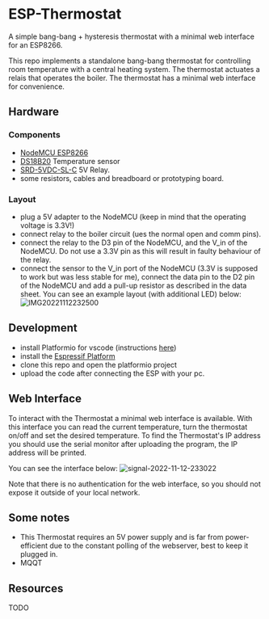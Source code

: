 # ESP-Thermostat
A simple bang-bang + hysteresis thermostat with a minimal web interface for an ESP8266.

This repo implements a standalone bang-bang thermostat for controlling room temperature with a central heating system. The thermostat actuates a relais
that operates the boiler. The thermostat has a minimal web interface for convenience.


## Hardware
### Components
- [NodeMCU ESP8266]()
- [DS18B20](https://datasheets.maximintegrated.com/en/ds/DS18B20.pdf) Temperature sensor
- [SRD-5VDC-SL-C](https://www.circuitbasics.com/wp-content/uploads/2015/11/SRD-05VDC-SL-C-Datasheet.pdf) 5V Relay.
- some resistors, cables and breadboard or prototyping board. 

### Layout
- plug a 5V adapter to the NodeMCU (keep in mind that the operating voltage is 3.3V!)
- connect relay to the boiler circuit (ues the normal open and comm pins).
- connect the relay to the D3 pin of the NodeMCU, and the V_in of the NodeMCU. Do not use a 3.3V pin as this will result in faulty behaviour of the relay.
- connect the sensor to the V_in port of the NodeMCU (3.3V is supposed to work but was less stable for me), connect the data pin to the D2 pin of the NodeMCU and add a pull-up resistor as described in the data sheet.
You can see an example layout (with additional LED) below:
![IMG20221112232500](https://user-images.githubusercontent.com/37955681/201497066-e70f6cb0-708e-4670-8a83-87853e2a5715.jpg)

## Development
- install Platformio for vscode (instructions [here](https://platformio.org/install/ide?install=vscode))
- install the [Espressif Platform](https://docs.platformio.org/en/stable/platforms/espressif8266.html#platform-espressif8266) 
- clone this repo and open the platformio project
- upload the code after connecting the ESP with your pc.

## Web Interface
To interact with the Thermostat a minimal web interface is available. With this interface you can read the current temperature, turn the thermostat on/off and set the desired temperature.
To find the Thermostat's IP address you should use the serial monitor after uploading the program, the IP address will be printed.

You can see the interface below:
![signal-2022-11-12-233022](https://user-images.githubusercontent.com/37955681/201497160-c27ea03b-ffab-42b9-8bc0-0fa3243ec31f.jpeg)

Note that there is no authentication for the web interface, so you should not expose it outside of your local network.

## Some notes 
- This Thermostat requires an 5V power supply and is far from power-efficient due to the constant polling of the webserver, best to keep it plugged in.
- MQQT

## Resources
TODO
